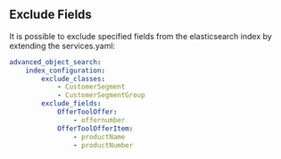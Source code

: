 ## Exclude Fields

It is possible to exclude specified fields from the elasticsearch index by extending the services.yaml:
```yaml
advanced_object_search:
    index_configuration:
        exclude_classes:
            - CustomerSegment
            - CustomerSegmentGroup
        exclude_fields:
            OfferToolOffer:
                - offernumber
            OfferToolOfferItem:
                - productName
                - productNumber
```
